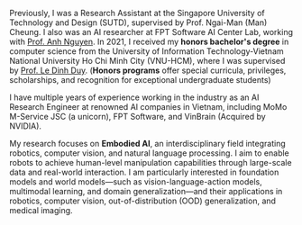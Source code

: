 Previously, I was a Research Assistant at the Singapore University of Technology and Design (SUTD), supervised by Prof. Ngai-Man (Man) Cheung. I also was an AI researcher at FPT Software AI Center Lab, working with [Prof. Anh Nguyen](https://www.csc.liv.ac.uk/~anguyen/). In 2021, I received my **honors bachelor's degree** in computer science from the University of Information Technology-Vietnam National University Ho Chi Minh City (VNU-HCM), where I was supervised by [Prof. Le Dinh Duy](https://scholar.google.co.uk/citations?user=6lbtgt4AAAAJ&hl=en). (**Honors programs** offer special curricula, privileges, scholarships, and recognition for exceptional undergraduate students)

I have multiple years of experience working in the industry as an AI Research Engineer at renowned AI companies in Vietnam, including MoMo M-Service JSC (a unicorn), FPT Software, and VinBrain (Acquired by NVIDIA).

My research focuses on **Embodied AI**, an interdisciplinary field integrating robotics, computer vision, and natural language processing. I aim to enable robots to achieve human-level manipulation capabilities through large-scale data and real-world interaction. I am particularly interested in foundation models and world models—such as vision-language-action models, multimodal learning, and domain generalization—and their applications in robotics, computer vision, out-of-distribution (OOD) generalization, and medical imaging.


